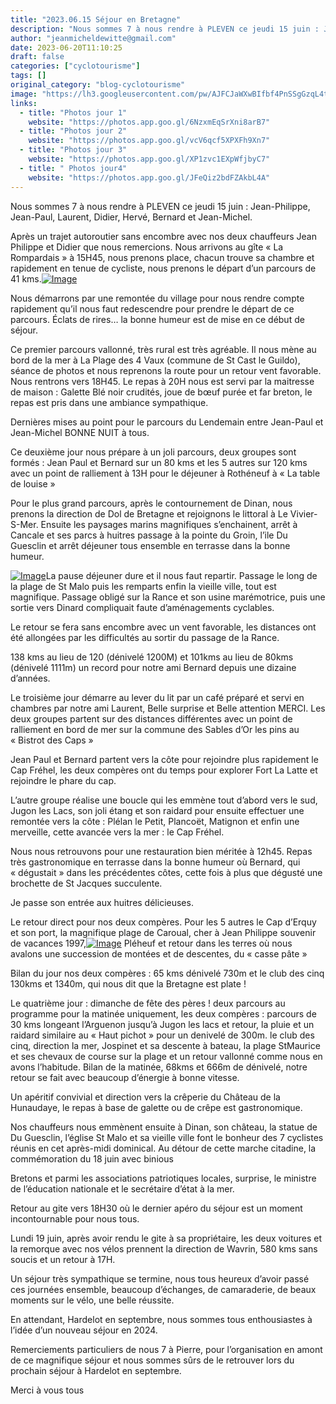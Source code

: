 ```yaml
---
title: "2023.06.15 Séjour en Bretagne"
description: "Nous sommes 7 à nous rendre à PLEVEN ce jeudi 15 juin : Jean-Philippe, Jean-Paul, Laurent, Didier, Hervé, Bernard et Jean-Michel."
author: "jeanmicheldewitte@gmail.com"
date: 2023-06-20T11:10:25
draft: false
categories: ["cyclotourisme"]
tags: []
original_category: "blog-cyclotourisme"
image: "https://lh3.googleusercontent.com/pw/AJFCJaWXwBIfbf4PnSSgGzqL4t4Ievw_ngytjbab4R8TKyaYff5jUoZLZR9ATnVHGosnIVc5V0a_9oC0w_H3avXoVetiGWK1ost-FTZKveGLGOgNPO9WQErzm0e8NJefpOu4WyC4l0KS2WeApchp323iqja6_w=w1140-h855-s-no?authuser=1"
links:
  - title: "Photos jour 1"
    website: "https://photos.app.goo.gl/6NzxmEqSrXni8arB7"
  - title: "Photos jour 2"
    website: "https://photos.app.goo.gl/vcV6qcf5XPXFh9Xn7"
  - title: "Photos jour 3"
    website: "https://photos.app.goo.gl/XP1zvc1EXpWfjbyC7"
  - title: " Photos jour4"
    website: "https://photos.app.goo.gl/JFeQiz2bdFZAkbL4A"
---
```


Nous sommes 7 à nous rendre à PLEVEN ce jeudi 15 juin&nbsp;: Jean-Philippe, Jean-Paul, Laurent, Didier, Hervé, Bernard et Jean-Michel.

<!--more-->

Après un trajet autoroutier sans encombre avec nos deux chauffeurs Jean Philippe et Didier que nous remercions. Nous arrivons au gîte «&nbsp;La Rompardais&nbsp;» à 15H45, nous prenons place, chacun trouve sa chambre et rapidement en tenue de cycliste, nous prenons le départ d’un parcours de 41 kms.[![Image](https://lh3.googleusercontent.com/pw/AJFCJaXdb5lAuvAKhCbddl7rop9M2uatt1pMn3bMsCPUL_dRYTcVes1M6kwoUFitfY4Rl-2IUxf_mhLq1hBFgbMJh9EMf2ziJKsGjQawPI35ANvQd5oa0MLfJyiCOMjp32ETjF7jozn3LLXxN3H6pfkAMXw1eQ=w1140-h855-s-no?authuser=1)](https://lh3.googleusercontent.com/pw/AJFCJaXdb5lAuvAKhCbddl7rop9M2uatt1pMn3bMsCPUL_dRYTcVes1M6kwoUFitfY4Rl-2IUxf_mhLq1hBFgbMJh9EMf2ziJKsGjQawPI35ANvQd5oa0MLfJyiCOMjp32ETjF7jozn3LLXxN3H6pfkAMXw1eQ=w1140-h855-s-no?authuser=1)

Nous démarrons par une remontée du village pour nous rendre compte rapidement qu’il nous faut redescendre pour prendre le départ de ce parcours. Éclats de rires… la bonne humeur est de mise en ce début de séjour.

Ce premier parcours vallonné, très rural est très agréable. Il nous mène au bord de la mer à La Plage des 4 Vaux (commune de St Cast le Guildo), séance de photos et nous reprenons la route pour un retour vent favorable. Nous rentrons vers 18H45.
 Le repas à 20H nous est servi par la maitresse de maison : Galette Blé noir crudités, joue de bœuf purée et far breton, le repas est pris dans une ambiance sympathique.

Dernières mises au point pour le parcours du Lendemain entre Jean-Paul et Jean-Michel BONNE NUIT à tous.

Ce deuxième jour nous prépare à un joli parcours, deux groupes sont formés&nbsp;: Jean Paul et Bernard sur un 80 kms et les 5 autres sur 120 kms avec un point de ralliement à 13H pour le déjeuner à Rothéneuf à «&nbsp;La table de louise&nbsp;»

Pour le plus grand parcours, après le contournement de Dinan, nous prenons la direction de Dol de Bretagne et rejoignons le littoral à Le Vivier-S-Mer. Ensuite les paysages marins magnifiques s’enchainent, arrêt à Cancale et ses parcs à huitres passage à la pointe du Groin, l’ile Du Guesclin et arrêt déjeuner tous ensemble en terrasse dans la bonne humeur.

[![Image](https://lh3.googleusercontent.com/pw/AJFCJaVve7f-esi73PO7TG54PUuCDHsBkc9-RnkALFusxrL6Luu6_m4RtisSMX258I89YUppeFfBXkyKGBR9gz4zies1__3Yl50S9g3orOJ0XeGS8Oy7ZufOMzilMSkGhCA1RVuLSIQ5Dlf3EoDLWEV8XBv_Yw=w1140-h855-s-no?authuser=1)](https://lh3.googleusercontent.com/pw/AJFCJaVve7f-esi73PO7TG54PUuCDHsBkc9-RnkALFusxrL6Luu6_m4RtisSMX258I89YUppeFfBXkyKGBR9gz4zies1__3Yl50S9g3orOJ0XeGS8Oy7ZufOMzilMSkGhCA1RVuLSIQ5Dlf3EoDLWEV8XBv_Yw=w1140-h855-s-no?authuser=1)La pause déjeuner dure et il nous faut repartir. Passage le long de la plage de St Malo puis les remparts enfin la vieille ville, tout est magnifique. Passage obligé sur la Rance et son usine marémotrice, puis une sortie vers Dinard compliquait faute d’aménagements cyclables.

Le retour se fera sans encombre avec un vent favorable, les distances ont été allongées par les difficultés au sortir du passage de la Rance.

138 kms au lieu de 120 (dénivelé 1200M) et 101kms au lieu de 80kms (dénivelé 1111m) un record pour notre ami Bernard depuis une dizaine d’années.

Le troisième jour démarre au lever du lit par un café préparé et servi en chambres par notre ami Laurent, Belle surprise et Belle attention MERCI. Les deux groupes partent sur des distances différentes avec un point de ralliement en bord de mer sur la commune des Sables d’Or les pins au «&nbsp;Bistrot des Caps&nbsp;»

Jean Paul et Bernard partent vers la côte pour rejoindre plus rapidement le Cap Fréhel, les deux compères ont du temps pour explorer Fort La Latte et rejoindre le phare du cap.

L’autre groupe réalise une boucle qui les emmène tout d’abord vers le sud, Jugon les Lacs, son joli étang et son raidard pour ensuite effectuer une remontée vers la côte&nbsp;: Plélan le Petit, Plancoët, Matignon et enfin une merveille, cette avancée vers la mer&nbsp;: le Cap Fréhel.

Nous nous retrouvons pour une restauration bien méritée à 12h45. Repas très gastronomique en terrasse dans la bonne humeur où Bernard, qui «&nbsp;dégustait&nbsp;» dans les précédentes côtes, cette fois à plus que dégusté une brochette de St Jacques succulente.

Je passe son entrée aux huitres délicieuses.

Le retour direct pour nos deux compères. Pour les 5 autres le Cap d’Erquy et son port, la magnifique plage de Caroual, cher à Jean Philippe souvenir de vacances 1997,[![Image](https://lh3.googleusercontent.com/pw/AJFCJaWhk8Ycg1nNs-biB6w_agiqVnLd-mJJrpHNkV7R9ICrqs6JKCpA57_J3obQvEAIRwZGSEN-gidEUQk_JIwAYTEV0XEonVAjIhnKN_qQVlhyyK6p1GM8iDjM7dSJZuagsHA-ZMNnvd-ylkV7hLdF5DoNKQ=w1140-h855-s-no?authuser=1)](https://lh3.googleusercontent.com/pw/AJFCJaWhk8Ycg1nNs-biB6w_agiqVnLd-mJJrpHNkV7R9ICrqs6JKCpA57_J3obQvEAIRwZGSEN-gidEUQk_JIwAYTEV0XEonVAjIhnKN_qQVlhyyK6p1GM8iDjM7dSJZuagsHA-ZMNnvd-ylkV7hLdF5DoNKQ=w1140-h855-s-no?authuser=1) Pléheuf et retour dans les terres où nous avalons une succession de montées et de descentes, du «&nbsp;casse pâte&nbsp;»

Bilan du jour nos deux compères&nbsp;: 65 kms dénivelé 730m et le club des cinq 130kms et 1340m, qui nous dit que la Bretagne est plate&nbsp;!

Le quatrième jour&nbsp;: dimanche de fête des pères&nbsp;! deux parcours au programme pour la matinée uniquement, les deux compères&nbsp;: parcours de 30 kms longeant l’Arguenon jusqu’à Jugon les lacs et retour, la pluie et un raidard similaire au «&nbsp;Haut pichot&nbsp;» pour un denivelé de 300m. le club des cinq, direction la mer, Jospinet et sa descente à bateau, la plage StMaurice et ses chevaux de course sur la plage et un retour vallonné comme nous en avons l’habitude. Bilan de la matinée, 68kms et 666m de dénivelé, notre retour se fait avec beaucoup d’énergie à bonne vitesse.

Un apéritif convivial et direction vers la crêperie du Château de la Hunaudaye, le repas à base de galette ou de crêpe est gastronomique.

Nos chauffeurs nous emmènent ensuite à Dinan, son château, la statue de Du Guesclin, l’église St Malo et sa vieille ville font le bonheur des 7 cyclistes réunis en cet après-midi dominical. Au détour de cette marche citadine, la commémoration du 18 juin avec binious

Bretons et parmi les associations patriotiques locales, surprise, le ministre de l’éducation nationale et le secrétaire d’état à la mer.

Retour au gite vers 18H30 où le dernier apéro du séjour est un moment incontournable pour nous tous.

Lundi 19 juin, après avoir rendu le gite à sa propriétaire, les deux voitures et la remorque avec nos vélos prennent la direction de Wavrin, 580 kms sans soucis et un retour à 17H.

Un séjour très sympathique se termine, nous tous heureux d’avoir passé ces journées ensemble, beaucoup d’échanges, de camaraderie, de beaux moments sur le vélo, une belle réussite.

En attendant, Hardelot en septembre, nous sommes tous enthousiastes à l’idée d’un nouveau séjour en 2024.

Remerciements particuliers de nous 7 à Pierre, pour l’organisation en amont de ce magnifique séjour et nous sommes sûrs de le retrouver lors du prochain séjour à Hardelot en septembre.

Merci à vous tous